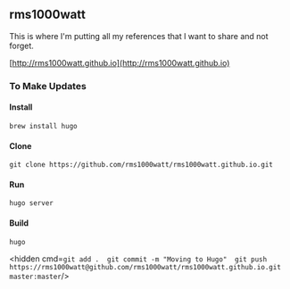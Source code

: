 ## rms1000watt

This is where I'm putting all my references that I want to share and not forget. 

[http://rms1000watt.github.io](http://rms1000watt.github.io)

### To Make Updates

#### Install

```
brew install hugo
```

#### Clone

```
git clone https://github.com/rms1000watt/rms1000watt.github.io.git
```

#### Run

```
hugo server
```

#### Build

```
hugo
```

<hidden cmd=`
git add . 
git commit -m "Moving to Hugo" 
git push https://rms1000watt@github.com/rms1000watt/rms1000watt.github.io.git master:master
`/>